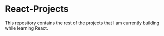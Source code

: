 # React-Projects
This repository contains the rest of the projects that I am currently building while learning React.
